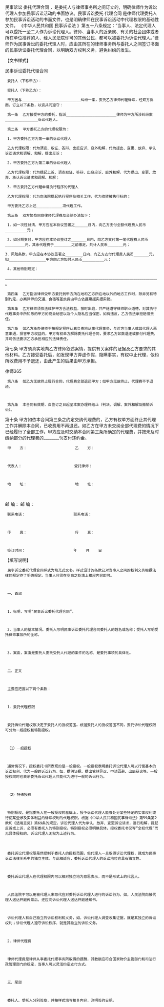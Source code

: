 
 民事诉讼
委托代理合同
，是委托人与律师事务所之间订立的，明确律师作为诉讼代理人参加民事诉讼活动的书面协议。民事诉讼委托
代理合同
是律师代理委托人参加民事诉讼活动的书面文件，也是明确律师在民事诉讼活动中代理权限的基础性文件。
     《中华人民共和国
民事诉讼法
》第五十八条规定：“当事人、法定代理人可以委托一至二人作为诉讼代理人。律师、当事人的近亲属、有关的社会团体或者所在单位推荐的人、经人民法院许可的其他公民，都可以被委托为诉讼代理人。”律师作为民事诉讼的委托代理人时，应由其所在的律师事务所与委托人之间签订书面的民事诉讼委托代理合同，以明确双方权利义务，避免纠纷的发生。
 
  
 
 【文书样式】
 
 民事诉讼委托代理合同
 
  
 
     委托人（下称甲方）：
 
     受托人（下称乙方）：
 
     甲方因与___________________________纠纷一案，委托乙方律师代理诉讼，经双方协商，订立以下条款，以资共同遵守：
 
     第一条  乙方接受甲方的委托，指派_______________________律师为甲方所涉纠纷案_______________诉讼代理人。
 
     第二条  甲方委托乙方的代理权限为：
 
     1．甲方委托乙方为第一审的诉讼代理人
 
     乙方代理权限：代为调查、取证、答辩、出庭应诉、庭外和解，代为提出、变更、放弃、承认诉讼请求和调解、和解，提出反诉；
 
     2．甲方委托乙方为第二审的诉讼代理人
 
     乙方代理权限：代为提起上诉、调查取证、答辩、出庭应诉、庭外和解，代为提出、变更、放弃、承认诉讼请求和调解、和解；
 
     3．甲方委托乙方代理申请执行程序的代理人
 
     乙方代理权限：代为向法院提起执行程序及相关工作，代为收转被执行标的；
 
     甲方委托乙方上述____________项代理工作。
 
     第三条  双方协商同意律师代理费及交纳办法如下：
 
     1．如一次性付清，甲方应在本协议签署之______日内，向乙方支付全额代理费人民币__________元；
 
     2．如分期支付，甲方应在本协议签订之_______日内，向乙方支付第一笔代理费人民币_________元，其余代理费于________之前缴足，共计人民币_______元；
 
    3．风险条款，甲方应在本协议签署之________日内，向乙方支付代理费人民币_______元，如_________________甲方向乙方加付人民币__________元；
 
     4．其他特别规定：
 
 ______________________________________________________________________________。
 
     第四条  乙方指派律师受甲方委托到甲方所在地和乙方所在地以外的地方工作时，除非另有特别约定，办案律师的交通、食宿等差旅费由甲方依据票据实报实销。
 
     第五条  乙方律师须依法维护甲方合法权益，按时出庭，并严格遵守律师职业道德，对其执行代理事务中所知悉的甲方的商业秘密以及个人隐私应当保密。如有违反，乙方依法承担赔偿责任。
 
     第六条  如乙方承办律师不按规定程序认真负责地从事代理事务，与对方当事人或其代理人恶意串通，损害甲方权益的，甲方有权单方解除委托代理合同，要求乙方如数退还或拒付代理费，并可依法要求乙方承担相应的法律责任。
 
 第七条  甲方须真实地向乙方律师叙述案情，提供有关案件的证据及乙方要求的其他材料。乙方接受委托后，如发现甲方弄虚作假，隐瞒事实，有权中止代理，依约所收费用不予退还，由此产生的后果由甲方承担。
 




 
律师365






     第八条  如乙方无故终止履行合同，代理费全部退还甲方；如甲方无故终止，代理费不予退还。

 

     第九条  本合同有效期，自签订之日起至本案办理终结止（判决、调解、案外和解及撤销诉讼）。

 

 第十条  甲方如依本合同第三条之约定交纳代理费的，乙方有权单方面终止其代理工作并解除本合同，已收费用不再退还。如乙方在甲方未交纳全部代理费的情况下已经履行了全部工作，甲方应及时交纳本合同第三条所确定的代理费，并按未及时缴纳部分的代理费的________％支付违约金。

 

  

 

     甲    方：                      乙    方：

 

     代表人：                        受托律师：

 

     地    址：                      地    址：

 　

 

 邮    编：                      邮    编：

 

     联系电话：                      联系电话：

 

     传    真：                      传    真：

 

     签订时间：                      年    月    日

 

  

 

 【填写说明】

 

     民事诉讼委托代理合同样式为填充式文书。样式设计的条款已对当事人之间的权利义务根据法律的规定作了明确规定。当事人只需在空白之处填上相应内容即可。

 

     一、首部

 

     1．标明，写明“民事诉讼委托代理合同”。

 

     2．当事人的基本情况。委托人写明民事诉讼委托代理合同委托人的姓名或名称；受托人写明受托律师事务所的全称。

 

     3．案由，案由是委托人委托受托人代理的案件的名称，是委托事项的具体化。

 

     二、正文

 

     主要应把握以下两个条款：

 

     1．委托代理权限

 

     委托诉讼代理权限决定于委托人的授权范围。根据委托人的授权范围不同，委托诉讼代理权限可分为一般授权和特别授权。

 

     （1）一般授权

 

     通常情况下，授权委托书所表现的是一般授权。一般授权表明委托诉讼代理人可以行使基本的诉讼权利，代为一般的诉讼行为，如，提供证据、提出管辖异议、申请回避、出庭辩论等。一般授权同时也表示委托诉讼代理人只能代为进行一般的诉讼行为。

 

     （2）特殊授权

 

     特别授权，是指委托人在一般授权的基础上，授予诉讼代理人能够处分某些特定的实体权利或行使某些涉及实体利益的诉讼权利的代理权限。根据《中华人民共和国民事诉讼法》第59条第2款和《适用意见》第69条的规定，诉讼代理人代为承认、放弃、变更诉讼请求，进行和解，提起反诉或上诉，必须有委托人的特别授权。特别授权必须明确具体，授权委托书仅写“全权代理”而无具体授权的，诉讼代理人无权为上述行为。

 　

 

     委托诉讼代理权限虽然受制于委托人的授权范围，但代理人一旦取得诉讼代理权，就成为民事诉讼法律关系中的独立主体。与此相适应，委托诉讼代理人的诉讼地位也具有独立性。

 

     委托诉讼代理人在代理权限内可以相对独立地为意思表示，而不是形式上的代言人。

 

     人民法院不可以用被代理人来取代应对委托诉讼代理人进行的诉讼行为，如，人民法院向被代理人送达开庭传票后，还应向诉讼代理人送达开庭通知书。

 

     诉讼代理人有自己独立的诉讼权利和义务，如，诉讼代理人调查收集证据，就是其独立的诉讼权利；诉讼代理人遵守诉讼秩序，就是其独立的诉讼义务。

 

     2．律师代理费

 

     律师代理费是律师从事委托代理事务所取得的报酬，其数额应符合国家物价主管部门和司法行政管理部门的规定，当事人可以灵活约定支付方式。

 

     三、尾部

 

     委托人、受托人分别签章，并按样式填写相关内容，注明签约日期。 


 

 
 
 
 
 
  


  
 

  


  


  
 
 
 
 

